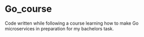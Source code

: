 # Go_course
Code written while following a course learning how to make Go microservices in preparation for my bachelors task.

